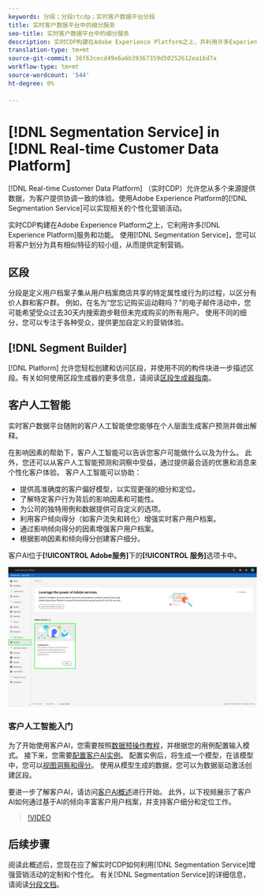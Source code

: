 ```yaml
---
keywords: 分段；分段rtcdp；实时客户数据平台分段
title: 实时客户数据平台中的细分服务
seo-title: 实时客户数据平台中的细分服务
description: 实时CDP构建在Adobe Experience Platform之上，并利用许多Experience Platform服务和功能。 使用分段服务，您可以将客户划分为具有相似特征的较小组，从而提供定制营销。
translation-type: tm+mt
source-git-commit: 36f63cecd49e6a6b39367359d50252612ea16d7a
workflow-type: tm+mt
source-wordcount: '544'
ht-degree: 0%

---
```



# [!DNL Segmentation Service] in [!DNL Real-time Customer Data Platform]

[!DNL Real-time Customer Data Platform] （实时CDP）允许您从多个来源提供数据，为客户提供协调一致的体验。使用Adobe Experience Platform的[!DNL Segmentation Service]可以实现相关的个性化营销活动。

实时CDP构建在Adobe Experience Platform之上，它利用许多[!DNL Experience Platform]服务和功能。 使用[!DNL Segmentation Service]，您可以将客户划分为具有相似特征的较小组，从而提供定制营销。

## 区段

分段是定义用户档案子集从用户档案商店共享的特定属性或行为的过程，以区分有价人群和客户群。 例如，在名为“您忘记购买运动鞋吗？”的电子邮件活动中，您可能希望受众过去30天内搜索跑步鞋但未完成购买的所有用户。 使用不同的细分，您可以专注于各种受众，提供更加自定义的营销体验。

## [!DNL Segment Builder]

[!DNL Platform] 允许您轻松创建和访问区段，并使用不同的构件块进一步描述区段。有关如何使用区段生成器的更多信息，请阅读[区段生成器指南](./segment-builder-guide.md)。

## 客户人工智能

实时客户数据平台随附的客户人工智能使您能够在个人层面生成客户预测并做出解释。

在影响因素的帮助下，客户人工智能可以告诉您客户可能做什么以及为什么。 此外，您还可以从客户人工智能预测和洞察中受益，通过提供最合适的优惠和消息来个性化客户体验。 客户人工智能可以协助：

* 提供高准确度的客户偏好模型，以实现更强的细分和定位。
* 了解特定客户行为背后的影响因素和可能性。
* 为公司的独特用例和数据提供可自定义的选项。
* 利用客户倾向得分（如客户流失和转化）增强实时客户用户档案。
* 通过影响倾向得分的因素增强客户用户档案。
* 根据影响因素和倾向得分创建客户细分。

客户AI位于&#x200B;**[!UICONTROL Adobe服务]**&#x200B;下的&#x200B;**[!UICONTROL 服务]**&#x200B;选项卡中。

![客户人工智能位置](../assets/overview/rtcdp-customer-ai.png)

### 客户人工智能入门

为了开始使用客户AI，您需要按照[数据预操作教程](../../intelligent-services/data-preparation.md)，并根据您的用例配置输入模式。 接下来，您需要[配置客户AI实例](../../intelligent-services/customer-ai/user-guide/configure.md)。 配置实例后，将生成一个模型，在该模型中，您可以[视图洞察和得分](../../intelligent-services/customer-ai/user-guide/discover-insights.md)。 使用从模型生成的数据，您可以为数据驱动激活创建区段。

要进一步了解客户AI，请访问[客户AI概述](../../intelligent-services/customer-ai/overview.md)进行开始。 此外，以下视频展示了客户AI如何通过基于AI的倾向丰富客户用户档案，并支持客户细分和定位工作。

>[!VIDEO](https://video.tv.adobe.com/v/40374/?quality=12&learn=on)


## 后续步骤

阅读此概述后，您现在应了解实时CDP如何利用[!DNL Segmentation Service]增强营销活动的定制和个性化。 有关[!DNL Segmentation Service]的详细信息，请阅读[分段文档](../../segmentation/home.md)。
